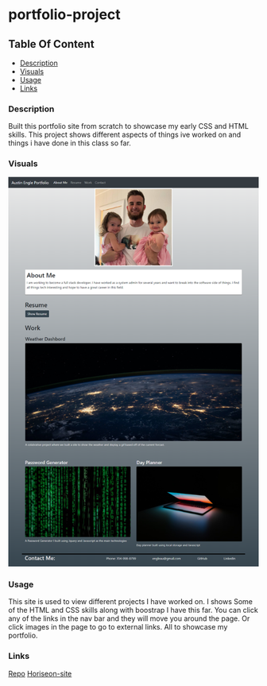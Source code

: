 # portfolio-project

## Table Of Content

- [Description](#Description)
- [Visuals](#Visuals)
- [Usage](#Usage)
- [Links](#Links)

### Description

Built this portfolio site from scratch to showcase my early CSS and HTML skills. This project shows different aspects of things ive worked on and things i have done in this class so far.

### Visuals

![Screenshot of Site](assets\images\Portfolio.png)

### Usage

This site is used to view different projects I have worked on. I shows Some of the HTML and CSS skills along with boostrap I have this far. You can click any of the links in the nav bar and they will move you around the page. Or click images in the page to go to external links. All to showcase my portfolio.

### Links

[Repo](https://github.com/FatherWolf/portfolio-project)
[Horiseon-site](https://fatherwolf.github.io/portfolio-project/)
